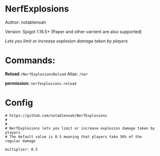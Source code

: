 # NerfExplosions
Author: notablenoah

Version: Spigot 1.16.5+ (Paper and other varrient are also supported)

_Lets you limit or increase explosion damage taken by players_

# Commands:

**Reload** `/NerfExplosionsReload` Alias: `/ner`

**permission:** `nerfexplosions.reload`

# Config
```# NerfExplosions by notablenoah
# https://github.com/notablenoah/NerfExplosions
#
#
# NerfExplosions lets you limit or increase explosion damage taken by players
# The default value is 0.5 meaning that players take 50% of the regular damage

multiplier: 0.5
```
